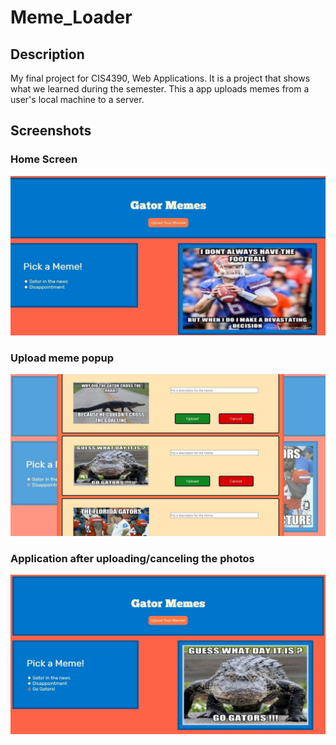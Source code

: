 # Meme_Loader

## Description
My final project for CIS4390, Web Applications. It is a project that shows what we learned during the semester.
This a app uploads memes from a user's local machine to a server.

## Screenshots

### Home Screen
![Home Screen](./screenshots/101.JPG)

### Upload meme popup
![Uploading photos](./screenshots/104.JPG)


### Application after uploading/canceling the photos
![Update Home Screen](./screenshots/1011.JPG)
